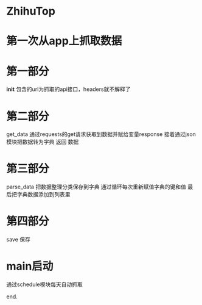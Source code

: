 # ZhihuTop

# 第一次从app上抓取数据

# 第一部分
__init__
包含的url为抓取的api接口，headers就不解释了

# 第二部分
get_data
通过requests的get请求获取到数据并赋给变量response
接着通过json模块把数据转为字典
返回 数据

# 第三部分
parse_data
把数据整理分类保存到字典
通过循环每次重新赋值字典的键和值
最后把字典数据添加到列表里

# 第四部分
save
保存

# main启动
通过schedule模块每天自动抓取


end.
